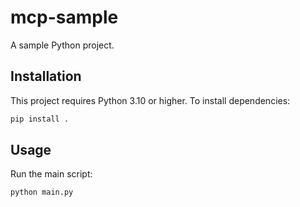 # mcp-sample

A sample Python project.

## Installation

This project requires Python 3.10 or higher. To install dependencies:

```bash
pip install .
```

## Usage

Run the main script:

```bash
python main.py
```
